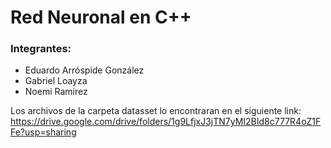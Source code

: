 # Red Neuronal en C++

### Integrantes:
- Eduardo Arróspide González
- Gabriel Loayza
- Noemi Ramirez

Los archivos de la carpeta datasset lo encontraran en el siguiente link:
https://drive.google.com/drive/folders/1g9LfjxJ3jTN7yMI2BId8c777R4oZ1FFe?usp=sharing

